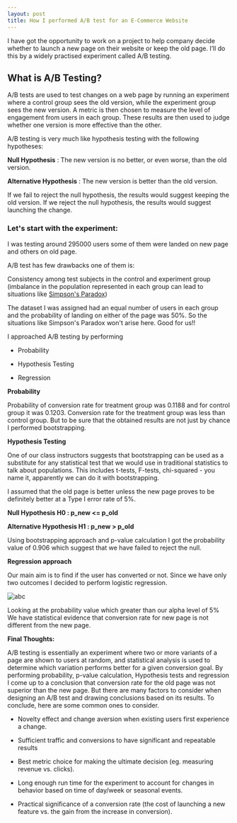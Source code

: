 ```yaml
---
layout: post
title: How I performed A/B test for an E-Commerce Website
---
```


I have got the opportunity to work on a project to help company decide whether to launch a new page on their website or keep the old page.
I’ll do this by a widely practised experiment called A/B testing.

## What is A/B Testing?

A/B tests are used to test changes on a web page by running an experiment where a control group sees the old version, while the experiment group sees the new version. A metric is then chosen to measure the level of engagement from users in each group. These results are then used to judge whether one version is more effective than the other. 

A/B testing is very much like hypothesis testing with the following hypotheses:

**Null Hypothesis** : The new version is no better, or even worse, than the old version.

**Alternative Hypothesis** : The new version is better than the old version.

If we fail to reject the null hypothesis, the results would suggest keeping the old version. If we reject the null hypothesis, 
the results would suggest launching the change.

### Let's start with the experiment:

I was testing around 295000 users some of them were landed on new page and others on old page.

A/B test has few drawbacks one of them is:

Consistency among test subjects in the control and experiment group (imbalance in the population represented in each group can lead 
to situations like [Simpson's Paradox](https://en.wikipedia.org/wiki/Simpson%27s_paradox))

The dataset I was assigned had an equal number of users in each group and the probability of landing on either of the page was 50%. So the situations like Simpson's Paradox won't arise here. Good for us!!

I approached A/B testing by performing
 
- Probability

- Hypothesis Testing

- Regression

**Probability**

Probability of conversion rate for treatment group was 0.1188 and for control group it was 0.1203. Conversion rate for the treatment group was less than control group. But to be sure that the obtained results are not just by chance I performed bootstrapping.

**Hypothesis Testing**

One of our class instructors suggests that bootstrapping can be used as a substitute for any statistical test that we would use in
traditional statistics to talk about populations. This includes t-tests, F-tests, chi-squared - you name it, apparently we can do it 
with bootstrapping.

I assumed that the old page is better unless the new page proves to be definitely better at a Type I error rate of 5%.

**Null Hypothesis H0 : p_new <= p_old**

**Alternative Hypothesis H1 : p_new > p_old**

Using bootstrapping approach and p-value calculation I got the probability value of 0.906 which suggest that we have failed to 
reject the null.

**Regression approach**

Our main aim is to find if the user has converted or not. Since we have only two outcomes I decided to perform logistic regression.

![abc](https://image.ibb.co/intCOK/logistic_reg.png)

Looking at the probability value which greater than our alpha level of 5% We have statistical evidence that conversion rate for new page is not different from the new page.

**Final Thoughts:**

A/B testing is essentially an experiment where two or more variants of a page are shown to users at random, and statistical analysis is used to determine which variation performs better for a given conversion goal. By performing probability, p-value calculation, Hypothesis tests and regression I come up to a conclusion that conversion rate for the old page was not superior than the new page.
But there are many factors to consider when designing an A/B test and drawing conclusions based on its results. To conclude, here are some common ones to consider.
 
- Novelty effect and change aversion when existing users first experience a change.

- Sufficient traffic and conversions to have significant and repeatable results

- Best metric choice for making the ultimate decision (eg. measuring revenue vs. clicks).

- Long enough run time for the experiment to account for changes in behavior based on time of day/week or seasonal events.

- Practical significance of a conversion rate (the cost of launching a new feature vs. the gain from the increase in conversion).




